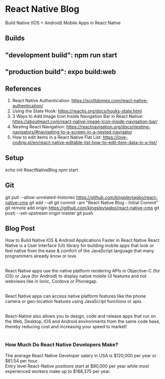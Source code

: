 # React Native Blog
Build Native (IOS + Android) Mobile Apps in React Native

## Builds
## "development build": npm run start
## "production build": expo build:web

## References
1. React Native Authentication: https://scottdomes.com/react-native-authentication/
2. Using the State Hook: https://reactjs.org/docs/hooks-state.html
3. 3 Ways to Add Image Icon Inside Navigation Bar in React Native:   https://aboutreact.com/react-native-image-icon-inside-navigation-bar/
4. Nesting React Navigation: https://reactnavigation.org/docs/nesting-navigators/#navigating-to-a-screen-in-a-nested-navigator
5. How to edit items in a React Native Flat List:
https://love-coding.pl/en/react-native-editable-list-how-to-edit-item-data-in-a-list/

## Setup
echo init ReactNativeBlog
npm start 

## Git
git pull --allow-unrelated-histories https://github.com/kingsleytagbo/react-native-cms
git add --all
git commit -am "React Native Blog - Initial Commit"
git remote add origin https://github.com/kingsleytagbo/react-native-cms
git push --set-upstream origin master
git push


## Blog Post
How to Build Native IOS & Android Applications Faster in React Native
React Native is a User Interface (UI) library for building mobile apps that look or feel native from the ease & comfort of the JavaScript language that many programmers already know or love.<br /><br />

React Native apps use the native platform rendering APIs in Objective-C (for iOS) or Java (for Android) to display native mobile UI features and not webviews like in Ionic, Cordova or Phonegap.<br /><br />

React Native apps can access native platform features like the phone camera or geo-location features using JavaScript functions or apis.<br /><br />

React-Native also allows you to design, code and release apps that run on the Web, Desktop, IOS and Android environments from the same code base, thereby reducing cost and increasing your speed to market!<br /><br />

<h3>How Much Do React Native Developers Make?</h3>
The average React Native Developer salary in USA is $120,000 per year or $61.54 per hour.<br /> 
Entry level React-Native positions start at $80,000 per year while most experienced workers make up to $188,375 per year.
